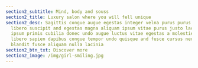 ```yaml
---
section2_subtitle: Mind, body and souss
section2_title: Luxury salon where you will fell unique
section2_desc: Sagittis congue augue egestas integer velna purus purus magna
  libero suscipit and egestas magna aliquam ipsum vitae purus justo lacus ligula
  ipsum primis cubilia donec undo augue luctus vitae egestas a molestie donec
  libero sapien dapibus congue tempor undo quisque and fusce cursus neque
  blandit fusce aliquam nulla lacinia
section2_btn_txt: Discover more
section2_image: /img/girl-smiling.jpg
---
```

